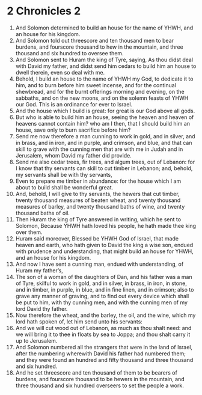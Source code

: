 ﻿# 2 Chronicles 2
1. And Solomon determined to build an house for the name of YHWH, and an house for his kingdom. 
2. And Solomon told out threescore and ten thousand men to bear burdens, and fourscore thousand to hew in the mountain, and three thousand and six hundred to oversee them. 
3.  And Solomon sent to Huram the king of Tyre, saying, As thou didst deal with David my father, and didst send him cedars to build him an house to dwell therein, even so deal with me. 
4. Behold, I build an house to the name of YHWH my God, to dedicate it to him, and to burn before him sweet incense, and for the continual shewbread, and for the burnt offerings morning and evening, on the sabbaths, and on the new moons, and on the solemn feasts of YHWH our God. This is an ordinance for ever to Israel. 
5. And the house which I build is great: for great is our God above all gods. 
6. But who is able to build him an house, seeing the heaven and heaven of heavens cannot contain him? who am I then, that I should build him an house, save only to burn sacrifice before him? 
7. Send me now therefore a man cunning to work in gold, and in silver, and in brass, and in iron, and in purple, and crimson, and blue, and that can skill to grave with the cunning men that are with me in Judah and in Jerusalem, whom David my father did provide. 
8. Send me also cedar trees, fir trees, and algum trees, out of Lebanon: for I know that thy servants can skill to cut timber in Lebanon; and, behold, my servants shall be with thy servants, 
9. Even to prepare me timber in abundance: for the house which I am about to build shall be wonderful great. 
10. And, behold, I will give to thy servants, the hewers that cut timber, twenty thousand measures of beaten wheat, and twenty thousand measures of barley, and twenty thousand baths of wine, and twenty thousand baths of oil. 
11.  Then Huram the king of Tyre answered in writing, which he sent to Solomon, Because YHWH hath loved his people, he hath made thee king over them. 
12. Huram said moreover, Blessed be YHWH God of Israel, that made heaven and earth, who hath given to David the king a wise son, endued with prudence and understanding, that might build an house for YHWH, and an house for his kingdom. 
13. And now I have sent a cunning man, endued with understanding, of Huram my father’s, 
14. The son of a woman of the daughters of Dan, and his father was a man of Tyre, skilful to work in gold, and in silver, in brass, in iron, in stone, and in timber, in purple, in blue, and in fine linen, and in crimson; also to grave any manner of graving, and to find out every device which shall be put to him, with thy cunning men, and with the cunning men of my lord David thy father. 
15. Now therefore the wheat, and the barley, the oil, and the wine, which my lord hath spoken of, let him send unto his servants: 
16. And we will cut wood out of Lebanon, as much as thou shalt need: and we will bring it to thee in floats by sea to Joppa; and thou shalt carry it up to Jerusalem. 
17.  And Solomon numbered all the strangers that were in the land of Israel, after the numbering wherewith David his father had numbered them; and they were found an hundred and fifty thousand and three thousand and six hundred. 
18. And he set threescore and ten thousand of them to be bearers of burdens, and fourscore thousand to be hewers in the mountain, and three thousand and six hundred overseers to set the people a work. 
